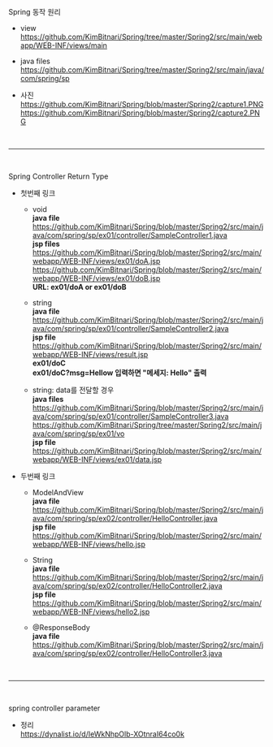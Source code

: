 Spring 동작 원리
  - view<br>
    https://github.com/KimBitnari/Spring/tree/master/Spring2/src/main/webapp/WEB-INF/views/main
  
  - java files<br>
    https://github.com/KimBitnari/Spring/tree/master/Spring2/src/main/java/com/spring/sp
  
  - 사진<br>
    https://github.com/KimBitnari/Spring/blob/master/Spring2/capture1.PNG<br>
    https://github.com/KimBitnari/Spring/blob/master/Spring2/capture2.PNG

<br>
<hr>
<br>

Spring Controller Return Type
  - 첫번째 링크
    - void<br>
      <b>java file</b><br>
        https://github.com/KimBitnari/Spring/blob/master/Spring2/src/main/java/com/spring/sp/ex01/controller/SampleController1.java<br>
      <b>jsp files</b><br>
        https://github.com/KimBitnari/Spring/blob/master/Spring2/src/main/webapp/WEB-INF/views/ex01/doA.jsp<br>
        https://github.com/KimBitnari/Spring/blob/master/Spring2/src/main/webapp/WEB-INF/views/ex01/doB.jsp<br>
      <b>URL: ex01/doA or ex01/doB</b>

    - string<br>
      <b>java file</b><br>
        https://github.com/KimBitnari/Spring/blob/master/Spring2/src/main/java/com/spring/sp/ex01/controller/SampleController2.java<br>
      <b>jsp file</b><br>
        https://github.com/KimBitnari/Spring/blob/master/Spring2/src/main/webapp/WEB-INF/views/result.jsp<br>
      <b>ex01/doC</b><br>
      <b>ex01/doC?msg=Hellow 입력하면 "메세지: Hello" 출력</b><br>

    - string: data를 전달할 경우<br>
      <b>java files</b><br>
        https://github.com/KimBitnari/Spring/blob/master/Spring2/src/main/java/com/spring/sp/ex01/controller/SampleController3.java<br>
        https://github.com/KimBitnari/Spring/tree/master/Spring2/src/main/java/com/spring/sp/ex01/vo<br>
      <b>jsp file</b><br>
        https://github.com/KimBitnari/Spring/blob/master/Spring2/src/main/webapp/WEB-INF/views/ex01/data.jsp<br>
  
  - 두번째 링크
    - ModelAndView<br>
      <b>java file</b><br>
        https://github.com/KimBitnari/Spring/blob/master/Spring2/src/main/java/com/spring/sp/ex02/controller/HelloController.java<br>
      <b>jsp file</b><br>
        https://github.com/KimBitnari/Spring/blob/master/Spring2/src/main/webapp/WEB-INF/views/hello.jsp<br>
      
    - String<br>
      <b>java file</b><br>
        https://github.com/KimBitnari/Spring/blob/master/Spring2/src/main/java/com/spring/sp/ex02/controller/HelloController2.java<br>
      <b>jsp file</b><br>
        https://github.com/KimBitnari/Spring/blob/master/Spring2/src/main/webapp/WEB-INF/views/hello2.jsp<br>
      
    - @ResponseBody<br>
      <b>java file</b><br>
        https://github.com/KimBitnari/Spring/blob/master/Spring2/src/main/java/com/spring/sp/ex02/controller/HelloController3.java
        
<br>
<hr>
<br>

spring controller parameter
  - 정리<br>
    https://dynalist.io/d/IeWkNhpOlb-XOtnraI64co0k

